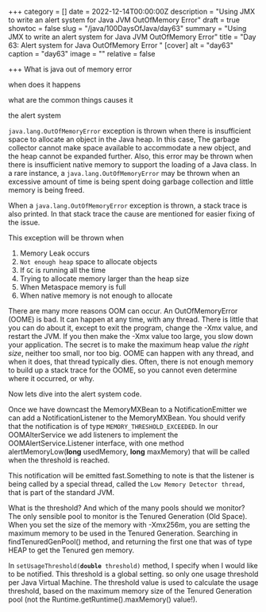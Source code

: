 +++
category = []
date = 2022-12-14T00:00:00Z
description = "Using JMX to write an alert system for Java JVM OutOfMemory Error"
draft = true
showtoc = false
slug = "/java/100DaysOfJava/day63"
summary = "Using JMX to write an alert system for Java JVM OutOfMemory Error"
title = "Day 63: Alert system for Java OutOfMemory Error "
[cover]
alt = "day63"
caption = "day63"
image = ""
relative = false

+++
What is java out of memory error

when does it happens

what are the common things causes it

the alert system

`java.lang.OutOfMemoryError` exception  is thrown when there is insufficient space to allocate an object in the Java heap. In this case, The garbage collector cannot make space available to accommodate a new object, and the heap cannot be expanded further. Also, this error may be thrown when there is insufficient native memory to support the loading of a Java class. In a rare instance, a `java.lang.OutOfMemoryError` may be thrown when an excessive amount of time is being spent doing garbage collection and little memory is being freed.

When a `java.lang.OutOfMemoryError` exception is thrown, a stack trace is also printed. In that stack trace the cause are mentioned for easier fixing of the issue.

This exception will be thrown when

1. Memory Leak occurs
2. `Not enough heap` space to allocate objects
3. If `GC` is running all the time
4. Trying to allocate memory larger than the heap size
5. When Metaspace memory is full
6. When native memory is not enough to allocate

There are many more reasons OOM can occur. An OutOfMemoryError (OOME) is bad. It can happen at any time, with any thread. There is little that you can do about it, except to exit the program, change the -Xmx value, and restart the JVM. If you then make the -Xmx value too large, you slow down your application. The secret is to make the maximum heap value _the right size_, neither too small, nor too big. OOME can happen with any thread, and when it does, that thread typically dies. Often, there is not enough memory to build up a stack trace for the OOME, so you cannot even determine where it occurred, or why.

Now lets dive into the alert system code. 

Once we have downcast the MemoryMXBean to a NotificationEmitter we can add a NotificationListener to the MemoryMXBean. You should verify that the notification is of type `MEMORY_THRESHOLD_EXCEEDED`. In our OOMAlterService we add listeners to implement the OOMAlertService.Listener interface, with one method alertMemoryLow(**long** usedMemory, **long** maxMemory) that will be called when the threshold is reached.

This notification will be emitted fast.Something to note is that the listener is being called by a special thread, called the `Low Memory Detector thread`, that is part of the standard JVM.

What is the threshold? And which of the many pools should we monitor? The only sensible pool to monitor is the Tenured Generation (Old Space). When you set the size of the memory with -Xmx256m, you are setting the maximum memory to be used in the Tenured Generation. Searching in findTenuredGenPool() method, and returning the first one that was of type HEAP to get the Tenured gen memory.

In  `setUsageThreshold(`**`double`**` threshold)` method, I specify when I would like to be notified. This threshold is a global setting. so only one usage threshold per Java Virtual Machine. The threshold value is used to calculate the usage threshold, based on the maximum memory size of the Tenured Generation pool (not the Runtime.getRuntime().maxMemory() value!).